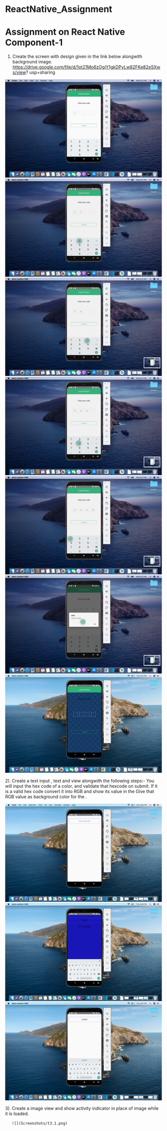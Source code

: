 # ReactNative_Assignment
# Assignment on React Native Component-1



1) Create the screen with design given in the link below alongwith background  image.
      https://drive.google.com/file/d/1ot21Mo6zOgiY1gkDPyLw82FKe82eSXws/view?  usp=sharing
      
![](Screenshots/t1.1.png)
![](Screenshots/t1.2.png)
![](Screenshots/t1.3.png)
![](Screenshots/t1.4.png)
![](Screenshots/t1.5.png)
![](Screenshots/t1.6.png)
![](Screenshots/t1.7.png)



2). Create a text input , text and view alongwith the following steps:-
     You will input the hex code of a color, and validate that hexcode on submit.
      If it is a valid hex code convert it into RGB and show its value in the <Text> 
      Give that RGB value as background color for the <View>.
      
  ![](Screenshots/t2.1.png)
  ![](Screenshots/t2.2.png)
  ![](Screenshots/t2.3.png)
  
  
  
  3). Create a image view and show activity indicator in place of image while it
     is loaded.
     
       ![](Screenshots/t3.1.png)
